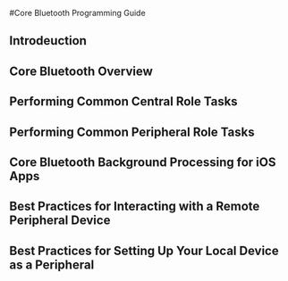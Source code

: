 #Core Bluetooth Programming Guide

## Introdeuction

## Core Bluetooth Overview

## Performing Common Central Role Tasks

## Performing Common Peripheral Role Tasks

## Core Bluetooth Background Processing for iOS Apps

## Best Practices for Interacting with a Remote Peripheral Device

## Best Practices for Setting Up Your Local Device as a Peripheral



